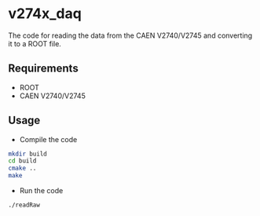 # v274x_daq

The code for reading the data from the CAEN V2740/V2745 and converting it to a ROOT file.

## Requirements

- ROOT
- CAEN V2740/V2745

## Usage

- Compile the code

```bash
mkdir build
cd build
cmake ..
make
```

- Run the code

```bash
./readRaw
```
